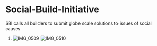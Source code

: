 # Social-Build-Initiative
SBI calls all builders to submit globe scale solutions to issues of social causes
1. ![IMG_0509](https://github.com/user-attachments/assets/b261a46f-1864-4108-8c5e-a3a8fa430b1e)
![IMG_0510](https://github.com/user-attachments/assets/5baee283-cb27-4bf6-8add-a469fb79a888)
